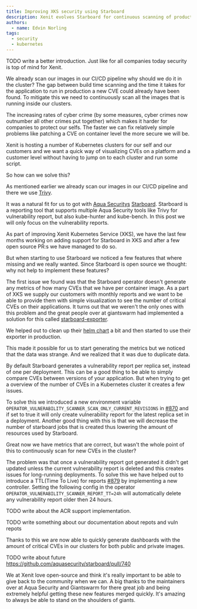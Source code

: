 ```yaml
---
title: Improving XKS security using Starboard
description: Xenit evolves Starboard for continuous scanning of production workloads.
authors:
  - name: Edvin Norling
tags:
  - security
  - kubernetes
---
```


TODO write a better introduction.
Just like for all companies today security is top of mind for Xenit.

We already scan our images in our CI/CD pipeline why should we do it in the cluster? The gap between build time scanning and the time it takes for the application to run in production a new CVE could already have been found.
To mitigate this we need to continuously scan all the images that is running inside our clusters.

The increasing rates of cyber crime (by some measures, cyber crimes now outnumber all other crimes put together) which makes it harder for companies to protect our selfs.
The faster we can fix relatively simple problems like patching a CVE on container level the more secure we will be.

Xenit is hosting a number of Kubernetes clusters for our self and our customers and we want a quick way of visualizing CVEs on a platform and a customer level without having to jump on to each cluster and run some script.

So how can we solve this?

As mentioned earlier we already scan our images in our CI/CD pipeline and there we use [Trivy](https://github.com/aquasecurity/trivy/).

It was a natural fit for us to got with [Aqua Securitys](https://www.aquasec.com/) [Starboard](https://github.com/aquasecurity/starboard).
Starboard is a reporting tool that supports multiple Aqua Security tools like Trivy for vulnerability report, but also kube-hunter and kube-bench. In this post we will only focus on the vulnerability reports.

As part of improving Xenit Kubernetes Service (XKS), we have the last few months working on adding support for Starboard in XKS and after a few open source PR:s we have managed to do so.

<!-- truncate -->

But when starting to use Starboard we noticed a few features that where missing and we really wanted. Since Starboard is open source we thought: why not help to implement these features?

The first issue we found was that the Starboard operator doesn't generate any metrics of how many CVEs that we have per container image.
As a part of XKS we supply our customers with monthly reports and we want to be able to provide them with simple visualization to see the number of critical CVEs on their applications.
It turns out that we weren't the only ones with this problem and the great people over at giantswarm had implemented a solution for this called [starboard-exporter](https://github.com/giantswarm/starboard-exporter).

We helped out to clean up their [helm chart](https://github.com/giantswarm/starboard-exporter/pull/27) a bit and then started to use their exporter in production.

This made it possible for us to start generating the metrics but we noticed that the data was strange. And we realized that it was due to duplicate data.

By default Starboard generates a vulnerability report per replica set, instead of one per deployment. This can be a good thing to be able to simply compare CVEs between versions of your application.
But when trying to get a overview of the number of CVEs in a Kubernetes cluster it creates a few issues.

To solve this we introduced a new environment variable `OPERATOR_VULNERABILITY_SCANNER_SCAN_ONLY_CURRENT_REVISIONS` in [#870](https://github.com/aquasecurity/starboard/pull/870) and if set to true it will only create vulnerability report for the latest replica set in a deployment.
Another good thing with this is that we will decrease the number of starboard jobs that is created thus lowering the amount of resources used by Starboard.

Great now we have metrics that are correct, but wasn't the whole point of this to continuously scan for new CVEs in the cluster?

The problem was that once a vulnerability report got generated it didn't get updated unless the current vulnerability report is deleted and this creates issues for long-running deployments.
To solve this we have helped out to introduce a TTL(Time To Live) for reports [#879](https://github.com/aquasecurity/starboard/pull/879) by implementing a new controller.
Setting the following config in the operator `OPERATOR_VULNERABILITY_SCANNER_REPORT_TT=24h` will automatically delete any vulnerability report older then 24 hours.

TODO write about the ACR support implementation.

TODO write something about our documentation about repots and vuln repots

Thanks to this we are now able to quickly generate dashboards with the amount of critical CVEs in our clusters for both public and private images.

TODO write about future https://github.com/aquasecurity/starboard/pull/740

We at Xenit love open-source and think it's really important to be able to give back to the community when we can.
A big thanks to the maintainers over at Aqua Security and Giantswarm for there great job and being extremely helpful getting these new features merged quickly.
It's amazing to always be able to stand on the shoulders of giants.
